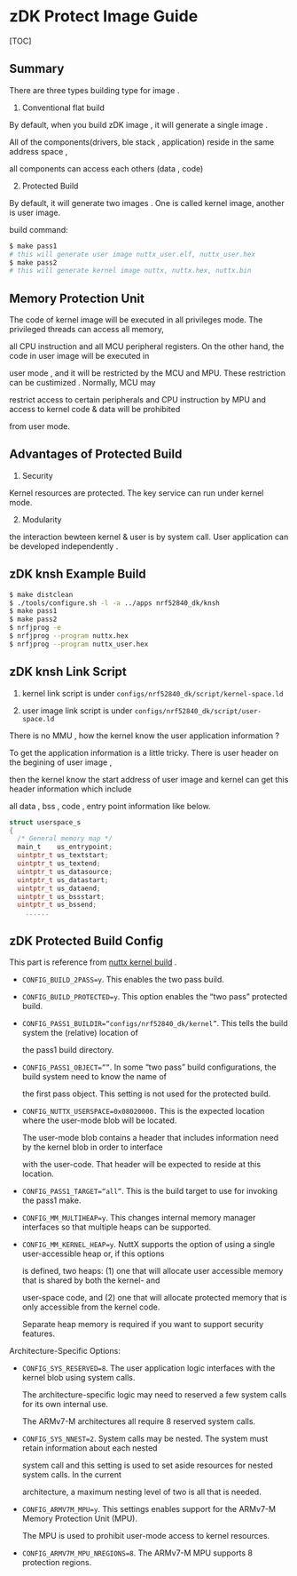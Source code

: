 # zDK Protect Image Guide

[TOC]

## Summary

There are three types building type for image .

1) Conventional flat build  

By default, when you build zDK image , it will generate a single image .

All of the components(drivers, ble stack , application) reside in the same address space ,  

all components can access each others (data , code)

2) Protected Build  

By default, it will generate two images . One is called kernel image, another is user image.

build command:

```sh
$ make pass1
# this will generate user image nuttx_user.elf, nuttx_user.hex
$ make pass2
# this will generate kernel image nuttx, nuttx.hex, nuttx.bin
```



## Memory Protection Unit

The code of kernel image will be executed  in all privileges mode. The privileged threads can access all memory,  

all CPU instruction and all MCU peripheral registers. On the other hand, the code in user image will be executed in  

user mode , and it will be restricted by the MCU and MPU. These restriction can be custimized . Normally, MCU may  

restrict access to certain peripherals and CPU instruction by MPU and access to kernel code & data will be prohibited  

from user mode.



## Advantages of Protected Build

1) Security  

Kernel resources are protected. The key service can run under kernel mode.

2) Modularity  

the interaction bewteen kernel & user is by system call. User application can be developed independently . 



## zDK knsh Example Build

```sh
$ make distclean
$ ./tools/configure.sh -l -a ../apps nrf52840_dk/knsh
$ make pass1
$ make pass2
$ nrfjprog -e
$ nrfjprog --program nuttx.hex
$ nrfjprog --program nuttx_user.hex
```



## zDK knsh Link Script

1) kernel link script is under `configs/nrf52840_dk/script/kernel-space.ld`

2) user image link script is under `configs/nrf52840_dk/script/user-space.ld`

There is no MMU , how the kernel know the user application information ?  

To get the application information is a little tricky. There is user header on the begining of user image ,  

then the kernel know the start address of user image and  kernel can get this header information which include  

all data , bss , code , entry point information  like below.

```c
struct userspace_s
{
  /* General memory map */
  main_t    us_entrypoint;
  uintptr_t us_textstart;
  uintptr_t us_textend;
  uintptr_t us_datasource;
  uintptr_t us_datastart;
  uintptr_t us_dataend;
  uintptr_t us_bssstart;
  uintptr_t us_bssend;
    ......
```



## zDK Protected Build Config

This part is reference from [nuttx kernel build](http://www.nuttx.org/doku.php?id=wiki:howtos:kernelbuild&s[]=kernel&s[]=build#nuttx_protected_build) .

- `CONFIG_BUILD_2PASS=y`. This enables the two pass build.

- `CONFIG_BUILD_PROTECTED=y`. This option enables the “two pass” protected build.

- `CONFIG_PASS1_BUILDIR=“configs/nrf52840_dk/kernel”`. This tells the build system the (relative) location of  

  the pass1 build directory.

- `CONFIG_PASS1_OBJECT=””`. In some “two pass” build configurations, the build system need to know the name of  

  the first pass object. This setting is not used for the protected build.

- `CONFIG_NUTTX_USERSPACE=0x08020000.` This is the expected location where the user-mode blob will be located.   

  The user-mode blob contains a header that includes information need by the kernel blob in order to interface  

  with the user-code. That header will be expected to reside at this location.

- `CONFIG_PASS1_TARGET=“all”`. This is the build target to use for invoking the pass1 make.

- `CONFIG_MM_MULTIHEAP=y`. This changes internal memory manager interfaces so that multiple heaps can be supported.

- `CONFIG_MM_KERNEL_HEAP=y`. NuttX supports the option of using a single user-accessible heap or, if this options   

  is defined, two heaps: (1) one that will allocate user accessible memory that is shared by both the kernel- and  

  user-space code, and (2) one that will allocate protected memory that is only accessible from the kernel code.   

  Separate heap memory is required if you want to support security features.

Architecture-Specific Options:

- `CONFIG_SYS_RESERVED=8`. The user application logic interfaces with the kernel blob using system calls.  

  The architecture-specific logic may need to reserved a few system calls for its own internal use.  

  The ARMv7-M architectures all require 8 reserved system calls.

- `CONFIG_SYS_NNEST=2`. System calls may be nested. The system must retain information about each nested  

  system call and this setting is used to set aside resources for nested system calls. In the current  

  architecture, a maximum nesting level of two is all that is needed.

- `CONFIG_ARMV7M_MPU=y`. This settings enables support for the ARMv7-M Memory Protection Unit (MPU).  

  The MPU is used to prohibit user-mode access to kernel resources.

- `CONFIG_ARMV7M_MPU_NREGIONS=8`. The ARMv7-M MPU supports 8 protection regions.
